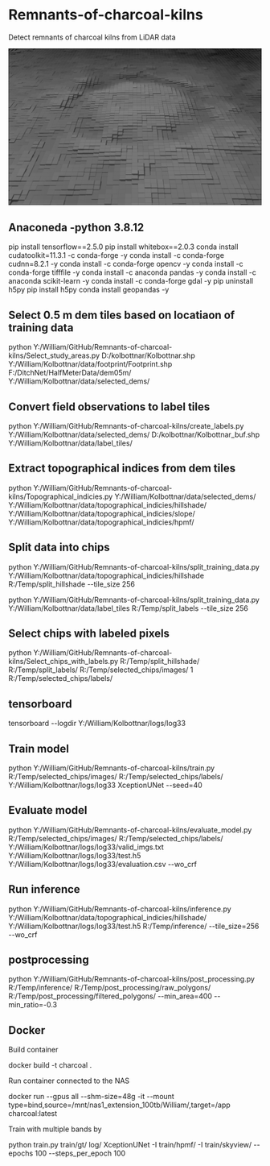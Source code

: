# Remnants-of-charcoal-kilns
Detect remnants of charcoal kilns from LiDAR data

![alt text](BlackWhite_large_zoom_wide2.png)

## Anaconeda -python 3.8.12
pip install tensorflow==2.5.0
pip install whitebox==2.0.3
conda install cudatoolkit=11.3.1 -c conda-forge -y
conda install -c conda-forge cudnn=8.2.1 -y
conda install -c conda-forge opencv -y
conda install -c conda-forge tifffile -y
conda install -c anaconda pandas -y
conda install -c anaconda scikit-learn -y
conda install -c conda-forge gdal -y
pip uninstall h5py 
pip install h5py
conda install geopandas -y

## Select 0.5 m dem tiles based on locatiaon of training data
python Y:/William/GitHub/Remnants-of-charcoal-kilns/Select_study_areas.py D:/kolbottnar/Kolbottnar.shp Y:/William/Kolbottnar/data/footprint/Footprint.shp F:/DitchNet/HalfMeterData/dem05m/ Y:/William/Kolbottnar/data/selected_dems/

## Convert field observations to label tiles
python Y:/William/GitHub/Remnants-of-charcoal-kilns/create_labels.py Y:/William/Kolbottnar/data/selected_dems/  D:/kolbottnar/Kolbottnar_buf.shp Y:/William/Kolbottnar/data/label_tiles/

## Extract topographical indices from dem tiles
python Y:/William/GitHub/Remnants-of-charcoal-kilns/Topographical_indicies.py Y:/William/Kolbottnar/data/selected_dems/ Y:/William/Kolbottnar/data/topographical_indicies/hillshade/ Y:/William/Kolbottnar/data/topographical_indicies/slope/ Y:/William/Kolbottnar/data/topographical_indicies/hpmf/

## Split data into chips
python Y:/William/GitHub/Remnants-of-charcoal-kilns/split_training_data.py Y:/William/Kolbottnar/data/topographical_indicies/hillshade R:/Temp/split_hillshade --tile_size 256

python Y:/William/GitHub/Remnants-of-charcoal-kilns/split_training_data.py Y:/William/Kolbottnar/data/label_tiles R:/Temp/split_labels --tile_size 256

## Select chips with labeled pixels
python Y:/William/GitHub/Remnants-of-charcoal-kilns/Select_chips_with_labels.py R:/Temp/split_hillshade/ R:/Temp/split_labels/ R:/Temp/selected_chips/images/ 1 R:/Temp/selected_chips/labels/

## tensorboard
tensorboard --logdir Y:/William/Kolbottnar/logs/log33

## Train model
python Y:/William/GitHub/Remnants-of-charcoal-kilns/train.py R:/Temp/selected_chips/images/ R:/Temp/selected_chips/labels/ Y:/William/Kolbottnar/logs/log33 XceptionUNet --seed=40 

## Evaluate model
python Y:/William/GitHub/Remnants-of-charcoal-kilns/evaluate_model.py R:/Temp/selected_chips/images/ R:/Temp/selected_chips/labels/ Y:/William/Kolbottnar/logs/log33/valid_imgs.txt Y:/William/Kolbottnar/logs/log33/test.h5 Y:/William/Kolbottnar/logs/log33/evaluation.csv --wo_crf

## Run inference
python Y:/William/GitHub/Remnants-of-charcoal-kilns/inference.py Y:/William/Kolbottnar/data/topographical_indicies/hillshade/ Y:/William/Kolbottnar/logs/log33/test.h5 R:/Temp/inference/ --tile_size=256 --wo_crf

## postprocessing
python Y:/William/GitHub/Remnants-of-charcoal-kilns/post_processing.py R:/Temp/inference/ R:/Temp/post_processing/raw_polygons/ R:/Temp/post_processing/filtered_polygons/ --min_area=400 --min_ratio=-0.3

## Docker
Build container

docker build -t charcoal .

Run container connected to the NAS

docker run --gpus all --shm-size=48g -it --mount type=bind,source=/mnt/nas1_extension_100tb/William/,target=/app charcoal:latest

Train with multiple bands by 

python train.py train/gt/ log/ XceptionUNet -I train/hpmf/ -I train/skyview/ --epochs 100 --steps_per_epoch 100
